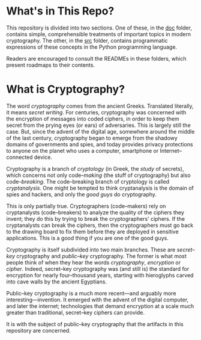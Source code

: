 # What's in This Repo?

This repository is divided into two sections. One of these, in the [doc](https://github.com/dchampion/crypto/tree/master/doc) folder, contains simple, comprehensible treatments of important topics in modern cryptography. The other, in the [src](https://github.com/dchampion/crypto/tree/master/src) folder, contains programmatic expressions of these concepts in the Python programming language.

Readers are encouraged to consult the READMEs in these folders, which present roadmaps to their contents.

# What is Cryptography?

The word _cryptography_ comes from the ancient Greeks. Translated literally, it means _secret writing_. For centuries, cryptography was concerned with the encryption of messages into coded ciphers, in order to keep them secret from the prying eyes (or ears) of adversaries. This is largely still the case. But, since the advent of the digital age, somewhere around the middle of the last century, cryptography began to emerge from the shadowy domains of governments and spies, and today provides privacy protections to anyone on the planet who uses a computer, smartphone or Internet&ndash;connected device.

Cryptography is a branch of _cryptology_ (in Greek, the _study_ of secrets), which concerns not only code&ndash;_making_ (the stuff of cryptography) but also code&ndash;_breaking_. The code&ndash;breaking branch of cryptology is called _cryptanalysis_. One might be tempted to think cryptanalysis is the domain of spies and hackers, and only the _good guys_ do cryptography.

This is only partially true. Cryptographers (code&ndash;makers) rely on cryptanalysts (code&ndash;breakers) to analyze the quality of the ciphers they invent; they do this by trying to break the cryptographers' ciphers. If the cryptanalysts can break the ciphers, then the cryptographers must go back to the drawing board to fix them before they are deployed in sensitive applications. This is a good thing if you are one of the good guys.

Cryptography is itself subdivided into two main branches. These are _secret&ndash;key_ cryptography and _public&ndash;key_ cryptography. The former is what most people think of when they hear the words _cryptography_, _encryption_ or _cipher_. Indeed, secret&ndash;key cryptography was (and still is) the standard for encryption for nearly four&ndash;thousand years, starting with hieroglyphs carved into cave walls by the ancient Egyptians.

Public&ndash;key cryptography is a much more recent&mdash;and arguably more interesting&mdash;invention. It emerged with the advent of the digital computer, and later the internet; technologies that demand encryption at a scale much greater than traditional, secret&ndash;key ciphers can provide.

It is with the subject of public&ndash;key cryptography that the artifacts in this repository are concerned.

